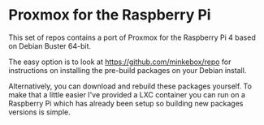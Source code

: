 # Proxmox for the Raspberry Pi

This set of repos contains a port of Proxmox for the Raspberry Pi 4 based on Debian Buster 64-bit.

The easy option is to look at https://github.com/minkebox/repo for instructions on installing the pre-build packages on your Debian install.

Alternatively, you can download and rebuild these packages yourself. To make that a little easier I've provided a LXC container you can run
on a Raspberry Pi which has already been setup so building new packages versions is simple.
